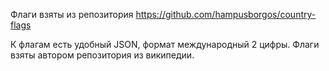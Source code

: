 Флаги взяты из репозитория https://github.com/hampusborgos/country-flags

К флагам есть удобный JSON, формат международный 2 цифры. Флаги взяты автором репозитория из википедии.
